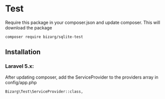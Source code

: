 # Test

Require this package in your composer.json and update composer. This will download the package

    composer require bizarg/sqlite-test

## Installation

### Laravel 5.x:

After updating composer, add the ServiceProvider to the providers array in config/app.php

    Bizarg\Test\ServiceProvider::class,

